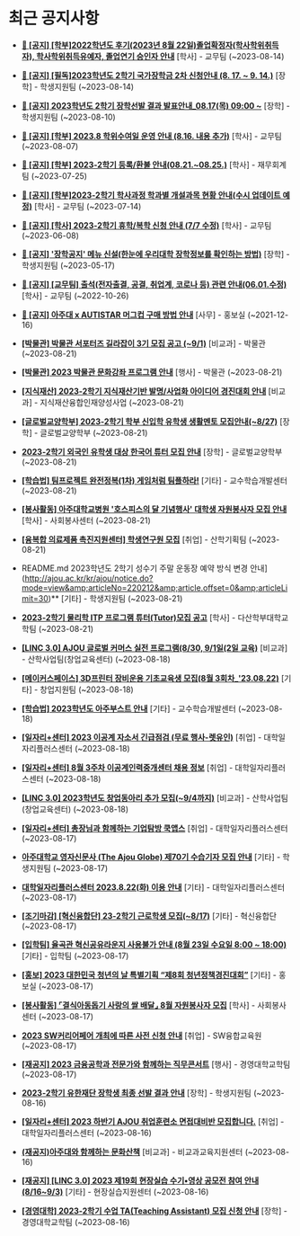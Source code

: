 # 최근 공지사항

* **[📌 [공지] [학부]2022학년도 후기(2023년 8월 22일)졸업확정자(학사학위취득자), 학사학위취득유예자, 졸업연기 승인자 안내](http://ajou.ac.kr/kr/ajou/notice.do?mode=view&amp;articleNo=220071&amp;article.offset=0&amp;articleLimit=30)**
 [학사] - 교무팀 (~2023-08-14)

* **[📌 [공지] [필독]2023학년도 2학기 국가장학금 2차 신청안내 (8. 17. ~ 9. 14.)](http://ajou.ac.kr/kr/ajou/notice.do?mode=view&amp;articleNo=220054&amp;article.offset=0&amp;articleLimit=30)**
 [장학] - 학생지원팀 (~2023-08-14)

* **[📌 [공지] 2023학년도 2학기 장학선발 결과 발표안내_08.17(목) 09:00 ~](http://ajou.ac.kr/kr/ajou/notice.do?mode=view&amp;articleNo=219971&amp;article.offset=0&amp;articleLimit=30)**
 [장학] - 학생지원팀 (~2023-08-10)

* **[📌 [공지] [학부] 2023.8 학위수여일 운영 안내 (8.16. 내용 추가)](http://ajou.ac.kr/kr/ajou/notice.do?mode=view&amp;articleNo=219847&amp;article.offset=0&amp;articleLimit=30)**
 [학사] - 교무팀 (~2023-08-07)

* **[📌 [공지] [학부] 2023-2학기 등록/환불 안내(08.21.~08.25.)](http://ajou.ac.kr/kr/ajou/notice.do?mode=view&amp;articleNo=219379&amp;article.offset=0&amp;articleLimit=30)**
 [학사] - 재무회계팀 (~2023-07-25)

* **[📌 [공지] [학부]2023-2학기 학사과정 학과별 개설과목 현황 안내(수시 업데이트 예정)](http://ajou.ac.kr/kr/ajou/notice.do?mode=view&amp;articleNo=219065&amp;article.offset=0&amp;articleLimit=30)**
 [학사] - 교무팀 (~2023-07-14)

* **[📌 [공지] [학사] 2023-2학기 휴학/복학 신청 안내 (7/7 수정)](http://ajou.ac.kr/kr/ajou/notice.do?mode=view&amp;articleNo=215587&amp;article.offset=0&amp;articleLimit=30)**
 [학사] - 교무팀 (~2023-06-08)

* **[📌 [공지] &#x27;장학공지&#x27; 메뉴 신설(한눈에 우리대학 장학정보를 확인하는 방법)](http://ajou.ac.kr/kr/ajou/notice.do?mode=view&amp;articleNo=214764&amp;article.offset=0&amp;articleLimit=30)**
 [장학] - 학생지원팀 (~2023-05-17)

* **[📌 [공지] [교무팀] 출석(전자출결, 공결, 취업계, 코로나 등) 관련 안내(06.01.수정)](http://ajou.ac.kr/kr/ajou/notice.do?mode=view&amp;articleNo=205552&amp;article.offset=0&amp;articleLimit=30)**
 [학사] - 교무팀 (~2022-10-26)

* **[📌 [공지] 아주대 x AUTISTAR 머그컵 구매 방법 안내](http://ajou.ac.kr/kr/ajou/notice.do?mode=view&amp;articleNo=147976&amp;article.offset=0&amp;articleLimit=30)**
 [사무] - 홍보실 (~2021-12-16)

* **[[박물관] 박물관 서포터즈 길라잡이 3기 모집 공고 (~9/1)](http://ajou.ac.kr/kr/ajou/notice.do?mode=view&amp;articleNo=220241&amp;article.offset=0&amp;articleLimit=30)**
 [비교과] - 박물관 (~2023-08-21)

* **[[박물관] 2023 박물관 문화강좌 프로그램 안내](http://ajou.ac.kr/kr/ajou/notice.do?mode=view&amp;articleNo=220238&amp;article.offset=0&amp;articleLimit=30)**
 [행사] - 박물관 (~2023-08-21)

* **[[지식재산] 2023-2학기 지식재산기반 발명/사업화 아이디어 경진대회 안내](http://ajou.ac.kr/kr/ajou/notice.do?mode=view&amp;articleNo=220237&amp;article.offset=0&amp;articleLimit=30)**
 [비교과] - 지식재산융합인재양성사업 (~2023-08-21)

* **[[글로벌교양학부] 2023-2학기 학부 신입학 유학생 생활멘토 모집안내(~8/27)](http://ajou.ac.kr/kr/ajou/notice.do?mode=view&amp;articleNo=220236&amp;article.offset=0&amp;articleLimit=30)**
 [장학] - 글로벌교양학부 (~2023-08-21)

* **[2023-2학기 외국인 유학생 대상 한국어 튜터 모집 안내](http://ajou.ac.kr/kr/ajou/notice.do?mode=view&amp;articleNo=220227&amp;article.offset=0&amp;articleLimit=30)**
 [장학] - 글로벌교양학부 (~2023-08-21)

* **[[학습법] 팀프로젝트 완전정복(1차) 게임처럼 팀플하라!](http://ajou.ac.kr/kr/ajou/notice.do?mode=view&amp;articleNo=220225&amp;article.offset=0&amp;articleLimit=30)**
 [기타] - 교수학습개발센터 (~2023-08-21)

* **[[봉사활동] 아주대학교병원 &#x27;호스피스의 달 기념행사&#x27; 대학생 자원봉사자 모집 안내](http://ajou.ac.kr/kr/ajou/notice.do?mode=view&amp;articleNo=220220&amp;article.offset=0&amp;articleLimit=30)**
 [학사] - 사회봉사센터 (~2023-08-21)

* **[[융복합 의료제품 촉진지원센터] 학생연구원 모집](http://ajou.ac.kr/kr/ajou/notice.do?mode=view&amp;articleNo=220214&amp;article.offset=0&amp;articleLimit=30)**
 [취업] - 산학기획팀 (~2023-08-21)

* README.md 2023학년도 2학기 성수기 주말 운동장 예약 방식 변경 안내](http://ajou.ac.kr/kr/ajou/notice.do?mode=view&amp;articleNo=220212&amp;article.offset=0&amp;articleLimit=30)**
 [기타] - 학생지원팀 (~2023-08-21)

* **[2023-2학기 물리학 ITP 프로그램 튜터(Tutor)모집 공고](http://ajou.ac.kr/kr/ajou/notice.do?mode=view&amp;articleNo=220207&amp;article.offset=0&amp;articleLimit=30)**
 [학사] - 다산학부대학교학팀 (~2023-08-21)

* **[[LINC 3.0] AJOU 글로벌 커머스 실전 프로그램(8/30, 9/1일(2일 교육)](http://ajou.ac.kr/kr/ajou/notice.do?mode=view&amp;articleNo=220193&amp;article.offset=0&amp;articleLimit=30)**
 [비교과] - 산학사업팀(창업교육센터) (~2023-08-18)

* **[[메이커스페이스] 3D프린터 장비운용 기초교육생 모집(8월 3회차_&#x27;23.08.22)](http://ajou.ac.kr/kr/ajou/notice.do?mode=view&amp;articleNo=220190&amp;article.offset=0&amp;articleLimit=30)**
 [기타] - 창업지원팀 (~2023-08-18)

* **[[학습법] 2023학년도 아주부스트 안내](http://ajou.ac.kr/kr/ajou/notice.do?mode=view&amp;articleNo=220188&amp;article.offset=0&amp;articleLimit=30)**
 [기타] - 교수학습개발센터 (~2023-08-18)

* **[[일자리+센터] 2023 이공계 자소서 긴급점검 (무료 행사-렛유인)](http://ajou.ac.kr/kr/ajou/notice.do?mode=view&amp;articleNo=220177&amp;article.offset=0&amp;articleLimit=30)**
 [취업] - 대학일자리플러스센터 (~2023-08-18)

* **[[일자리+센터] 8월 3주차 이공계인력중개센터 채용 정보](http://ajou.ac.kr/kr/ajou/notice.do?mode=view&amp;articleNo=220176&amp;article.offset=0&amp;articleLimit=30)**
 [취업] - 대학일자리플러스센터 (~2023-08-18)

* **[[LINC 3.0] 2023학년도 창업동아리 추가 모집(~9/4까지)](http://ajou.ac.kr/kr/ajou/notice.do?mode=view&amp;articleNo=220175&amp;article.offset=0&amp;articleLimit=30)**
 [비교과] - 산학사업팀(창업교육센터) (~2023-08-18)

* **[[일자리+센터] 총장님과 함께하는 기업탐방 쿡앱스](http://ajou.ac.kr/kr/ajou/notice.do?mode=view&amp;articleNo=220170&amp;article.offset=0&amp;articleLimit=30)**
 [취업] - 대학일자리플러스센터 (~2023-08-17)

* **[아주대학교 영자신문사 (The Ajou Globe) 제70기 수습기자 모집 안내](http://ajou.ac.kr/kr/ajou/notice.do?mode=view&amp;articleNo=220166&amp;article.offset=0&amp;articleLimit=30)**
 [기타] - 학생지원팀 (~2023-08-17)

* **[대학일자리플러스센터 2023.8.22(화) 이용 안내](http://ajou.ac.kr/kr/ajou/notice.do?mode=view&amp;articleNo=220164&amp;article.offset=0&amp;articleLimit=30)**
 [기타] - 대학일자리플러스센터 (~2023-08-17)

* **[[조기마감] [혁신융합단] 23-2학기 근로학생 모집(~8/17)](http://ajou.ac.kr/kr/ajou/notice.do?mode=view&amp;articleNo=220163&amp;article.offset=0&amp;articleLimit=30)**
 [기타] - 혁신융합단 (~2023-08-17)

* **[[입학팀] 율곡관 혁신공유라운지 사용불가 안내 (8월 23일 수요일 8:00 ~ 18:00)](http://ajou.ac.kr/kr/ajou/notice.do?mode=view&amp;articleNo=220161&amp;article.offset=0&amp;articleLimit=30)**
 [기타] - 입학팀 (~2023-08-17)

* **[[홍보] 2023 대한민국 청년의 날 특별기획 “제8회 청년정책경진대회”](http://ajou.ac.kr/kr/ajou/notice.do?mode=view&amp;articleNo=220154&amp;article.offset=0&amp;articleLimit=30)**
 [기타] - 홍보실 (~2023-08-17)

* **[[봉사활동] ⌜결식아동돕기 사랑의 쌀 배달⌟ 8월 자원봉사자 모집](http://ajou.ac.kr/kr/ajou/notice.do?mode=view&amp;articleNo=220151&amp;article.offset=0&amp;articleLimit=30)**
 [학사] - 사회봉사센터 (~2023-08-17)

* **[2023 SW커리어페어 개최에 따른 사전 신청 안내](http://ajou.ac.kr/kr/ajou/notice.do?mode=view&amp;articleNo=220145&amp;article.offset=0&amp;articleLimit=30)**
 [취업] - SW융합교육원 (~2023-08-17)

* **[[재공지] 2023 금융공학과 전문가와 함께하는 직무콘서트](http://ajou.ac.kr/kr/ajou/notice.do?mode=view&amp;articleNo=220138&amp;article.offset=0&amp;articleLimit=30)**
 [행사] - 경영대학교학팀 (~2023-08-17)

* **[2023-2학기 유한재단 장학생 최종 선발 결과 안내](http://ajou.ac.kr/kr/ajou/notice.do?mode=view&amp;articleNo=220131&amp;article.offset=0&amp;articleLimit=30)**
 [장학] - 학생지원팀 (~2023-08-16)

* **[[일자리+센터] 2023 하반기 AJOU 취업훈련소 면접대비반 모집합니다.](http://ajou.ac.kr/kr/ajou/notice.do?mode=view&amp;articleNo=220120&amp;article.offset=0&amp;articleLimit=30)**
 [취업] - 대학일자리플러스센터 (~2023-08-16)

* **[(재공지)아주대와 함께하는 문화산책](http://ajou.ac.kr/kr/ajou/notice.do?mode=view&amp;articleNo=220117&amp;article.offset=0&amp;articleLimit=30)**
 [비교과] - 비교과교육지원센터 (~2023-08-16)

* **[[재공지] [LINC 3.0] 2023 제19회 현장실습 수기•영상 공모전 참여 안내(8/16~9/3)](http://ajou.ac.kr/kr/ajou/notice.do?mode=view&amp;articleNo=220111&amp;article.offset=0&amp;articleLimit=30)**
 [기타] - 현장실습지원센터 (~2023-08-16)

* **[[경영대학] 2023-2학기 수업 TA(Teaching Assistant) 모집 신청 안내](http://ajou.ac.kr/kr/ajou/notice.do?mode=view&amp;articleNo=220110&amp;article.offset=0&amp;articleLimit=30)**
 [장학] - 경영대학교학팀 (~2023-08-16)
